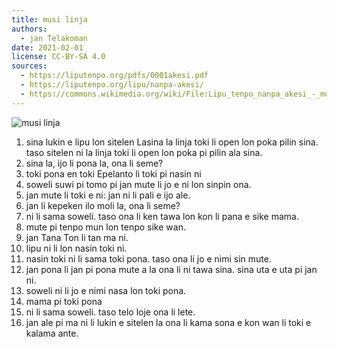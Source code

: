 ```yaml
---
title: musi linja
authors:
  - jan Telakoman
date: 2021-02-01
license: CC-BY-SA 4.0
sources:
  - https://liputenpo.org/pdfs/0001akesi.pdf
  - https://liputenpo.org/lipu/nanpa-akesi/
  - https://commons.wikimedia.org/wiki/File:Lipu_tenpo_nanpa_akesi_-_musi_linja.png
---
```


![musi linja](https://upload.wikimedia.org/wikipedia/commons/d/dd/Lipu_tenpo_nanpa_akesi_-_musi_linja.png)

1. sina lukin e lipu lon sitelen Lasina la linja toki li open lon poka pilin sina. taso sitelen ni la linja toki li open lon poka pi pilin ala sina.
2. sina la, ijo li pona la, ona li seme?
3. toki pona en toki Epelanto li toki pi nasin ni
4. soweli suwi pi tomo pi jan mute li jo e ni lon sinpin ona.
5. jan mute li toki e ni: jan ni li pali e ijo ale.
6. jan li kepeken ilo moli la, ona li seme?
7. ni li sama soweli. taso ona li ken tawa lon kon li pana e sike mama.
8. mute pi tenpo mun lon tenpo sike wan.
9. jan Tana Ton li tan ma ni.
10. lipu ni li lon nasin toki ni.
11. nasin toki ni li sama toki pona. taso ona li jo e nimi sin mute.
12. jan pona li jan pi pona mute a la ona li ni tawa sina. sina uta e uta pi jan ni.
13. soweli ni li jo e nimi nasa lon toki pona.
14. mama pi toki pona
15. ni li sama soweli. taso telo loje ona li lete.
16. jan ale pi ma ni li lukin e sitelen la ona li kama sona e kon wan li toki e kalama ante.